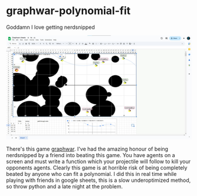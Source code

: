 # graphwar-polynomial-fit
Goddamn I love getting nerdsnipped

![](https://github.com/CKalitin/graphwar-polynomial-fit/blob/master/googlesheetsscreenshot.png)

There's this game [graphwar](https://store.steampowered.com/app/1899700/Graphwar/). I've had the amazing honour of being nerdsnipped by a friend into beating this game. You have agents on a screen and must write a function which your projectile will follow to kill your opponents agents. Clearly this game is at horrible risk of being completely beated by anyone who can fit a polynomial. I did this in real time while playing with friends in google sheets, this is a slow underoptimized method, so throw python and a late night at the problem.